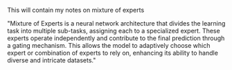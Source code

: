 This will contain my notes on mixture of experts 



"Mixture of Experts is a neural network architecture that divides the learning task into multiple sub-tasks, assigning each to a specialized expert. These experts operate independently and contribute to the final prediction through a gating mechanism. This allows the model to adaptively choose which expert or combination of experts to rely on, enhancing its ability to handle diverse and intricate datasets."


